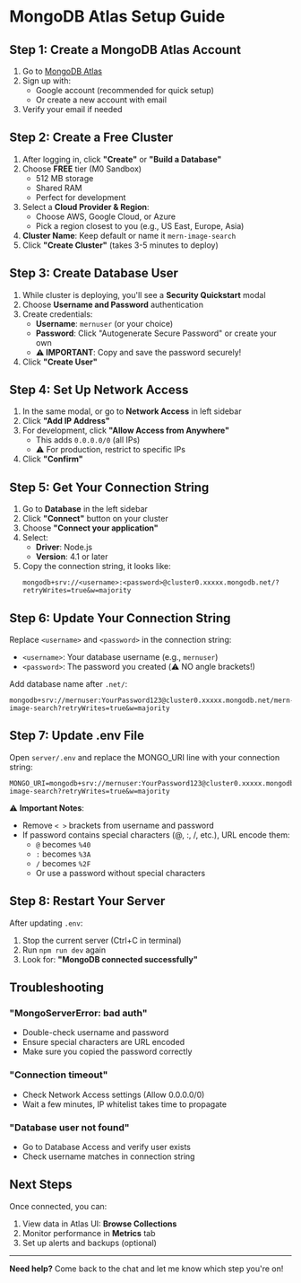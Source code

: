 # MongoDB Atlas Setup Guide

## Step 1: Create a MongoDB Atlas Account

1. Go to [MongoDB Atlas](https://www.mongodb.com/cloud/atlas/register)
2. Sign up with:
   - Google account (recommended for quick setup)
   - Or create a new account with email
3. Verify your email if needed

## Step 2: Create a Free Cluster

1. After logging in, click **"Create"** or **"Build a Database"**
2. Choose **FREE** tier (M0 Sandbox)
   - 512 MB storage
   - Shared RAM
   - Perfect for development
3. Select a **Cloud Provider & Region**:
   - Choose AWS, Google Cloud, or Azure
   - Pick a region closest to you (e.g., US East, Europe, Asia)
4. **Cluster Name**: Keep default or name it `mern-image-search`
5. Click **"Create Cluster"** (takes 3-5 minutes to deploy)

## Step 3: Create Database User

1. While cluster is deploying, you'll see a **Security Quickstart** modal
2. Choose **Username and Password** authentication
3. Create credentials:
   - **Username**: `mernuser` (or your choice)
   - **Password**: Click "Autogenerate Secure Password" or create your own
   - **⚠️ IMPORTANT**: Copy and save the password securely!
4. Click **"Create User"**

## Step 4: Set Up Network Access

1. In the same modal, or go to **Network Access** in left sidebar
2. Click **"Add IP Address"**
3. For development, click **"Allow Access from Anywhere"**
   - This adds `0.0.0.0/0` (all IPs)
   - ⚠️ For production, restrict to specific IPs
4. Click **"Confirm"**

## Step 5: Get Your Connection String

1. Go to **Database** in the left sidebar
2. Click **"Connect"** button on your cluster
3. Choose **"Connect your application"**
4. Select:
   - **Driver**: Node.js
   - **Version**: 4.1 or later
5. Copy the connection string, it looks like:
   ```
   mongodb+srv://<username>:<password>@cluster0.xxxxx.mongodb.net/?retryWrites=true&w=majority
   ```

## Step 6: Update Your Connection String

Replace `<username>` and `<password>` in the connection string:
- `<username>`: Your database username (e.g., `mernuser`)
- `<password>`: The password you created (⚠️ NO angle brackets!)

Add database name after `.net/`:
```
mongodb+srv://mernuser:YourPassword123@cluster0.xxxxx.mongodb.net/mern-image-search?retryWrites=true&w=majority
```

## Step 7: Update .env File

Open `server/.env` and replace the MONGO_URI line with your connection string:

```env
MONGO_URI=mongodb+srv://mernuser:YourPassword123@cluster0.xxxxx.mongodb.net/mern-image-search?retryWrites=true&w=majority
```

⚠️ **Important Notes**:
- Remove `< >` brackets from username and password
- If password contains special characters (@, :, /, etc.), URL encode them:
  - `@` becomes `%40`
  - `:` becomes `%3A`
  - `/` becomes `%2F`
  - Or use a password without special characters

## Step 8: Restart Your Server

After updating `.env`:
1. Stop the current server (Ctrl+C in terminal)
2. Run `npm run dev` again
3. Look for: **"MongoDB connected successfully"**

## Troubleshooting

### "MongoServerError: bad auth"
- Double-check username and password
- Ensure special characters are URL encoded
- Make sure you copied the password correctly

### "Connection timeout"
- Check Network Access settings (Allow 0.0.0.0/0)
- Wait a few minutes, IP whitelist takes time to propagate

### "Database user not found"
- Go to Database Access and verify user exists
- Check username matches in connection string

## Next Steps

Once connected, you can:
1. View data in Atlas UI: **Browse Collections**
2. Monitor performance in **Metrics** tab
3. Set up alerts and backups (optional)

---

**Need help?** Come back to the chat and let me know which step you're on!
